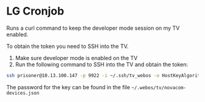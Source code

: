 # LG Cronjob

Runs a curl command to keep the developer mode session on my TV enabled.

To obtain the token you need to SSH into the TV.

1. Make sure developer mode is enabled on the TV
2. Run the following command to SSH into the TV and obtain the token:
```bash
ssh prisoner@10.13.100.147 -p 9922 -i ~/.ssh/tv_webos -o HostKeyAlgorithms=+ssh-rsa -o PubkeyAcceptedKeyTypes=+ssh-rsa cat /var/luna/preferences/devmode_enabled
```
The password for the key can be found in the file `~/.webos/tv/novacom-devices.json`
